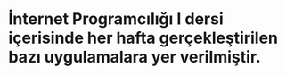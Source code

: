 # İnternet Programcılığı I dersi içerisinde her hafta gerçekleştirilen bazı uygulamalara yer verilmiştir.

